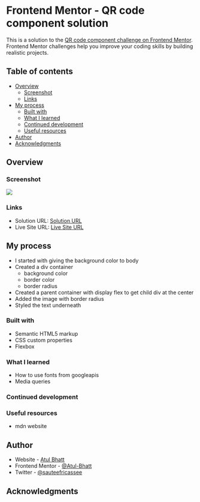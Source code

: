 # Frontend Mentor - QR code component solution

This is a solution to the [QR code component challenge on Frontend Mentor](https://www.frontendmentor.io/challenges/qr-code-component-iux_sIO_H). Frontend Mentor challenges help you improve your coding skills by building realistic projects. 

## Table of contents

- [Overview](#overview)
  - [Screenshot](#screenshot)
  - [Links](#links)
- [My process](#my-process)
  - [Built with](#built-with)
  - [What I learned](#what-i-learned)
  - [Continued development](#continued-development)
  - [Useful resources](#useful-resources)
- [Author](#author)
- [Acknowledgments](#acknowledgments)


## Overview

### Screenshot

![](./screenshot.jpg)

### Links

- Solution URL: [Solution URL](https://github.com/Atul-Bhatt/qrcode)
- Live Site URL: [Live Site URL](https://atul-bhatt.github.io/qrcode/)

## My process

- I started with giving the background color to body
- Created a div container
  - background color
  - border color
  - border radius
- Created a parent container with display flex to get child div at the center
- Added the image with border radius
- Styled the text underneath

### Built with

- Semantic HTML5 markup
- CSS custom properties
- Flexbox

### What I learned
- How to use fonts from googleapis
- Media queries

### Continued development

### Useful resources
- mdn website

## Author

- Website - [Atul Bhatt](https://www.your-site.com)
- Frontend Mentor - [@Atul-Bhatt](https://www.frontendmentor.io/profile/Atul-Bhatt)
- Twitter - [@sauteefricassee](https://www.twitter.com/sauteefricassee)

## Acknowledgments